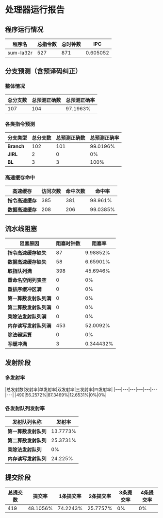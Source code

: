 # 处理器运行报告
## 程序运行情况
|程序名|总指令数|总时钟数|IPC|
|---|---|---|---|
|sum-la32r|527|871|0.605052|

## 分支预测（含预译码纠正）
### 整体情况
|总分支数|总预测正确数|总预测正确率|
|---|---|---|
|107|104|97.1963%|

### 各类指令预测
|分支类型|总分支数|总预测正确数|总预测正确率|
|---|---|---|---|
|**Branch**| 102 | 101 | 99.0196%|
|**JIRL**| 2 | 0 | 0%|
|**BL**| 3 | 3 | 100%|

### 高速缓存命中
|高速缓存|访问次数|命中次数|命中率|
|---|---|---|---|
|**指令高速缓存**| 385 | 381 | 98.961%|
|**数据高速缓存**| 208 | 206 | 99.0385%|
## 流水线阻塞
|阻塞原因|阻塞时钟数|阻塞率|
|---|---|---|
|**指令高速缓存缺失**| 87 | 9.98852%|
|**数据高速缓存缺失**| 58 | 6.65901%|
|**取指队列满**| 398 | 45.6946%|
|**重命名空闲列表空**|0 | 0%|
|**重排序缓冲区满**|0 | 0%|
|**第一算数发射队列满**|0 | 0%|
|**第二算数发射队列满**|0 | 0%|
|**乘除法发射队列满**|0 | 0%|
|**内存读写发射队列满**|453 | 52.0092%|
|**除法器运算**|0 | 0%|
|**写缓冲满**|3 | 0.344432%|

## 发射阶段
### 多发射率
|总发射数|发射率|单发射率|双发射率|三发射率|四发射率|
|---|---|---|---|---|---|---|
|490|56.2572%|87.3469%|12.6531%|0%|0%|

### 各发射队列发射率
|发射队列名称|发射率|
|---|---|
|**第一算数发射队列**|13.7773%|
|**第二算数发射队列**|25.3731%|
|**乘除法发射队列**|0%|
|**内存读写发射队列**|24.225%|

## 提交阶段
|总提交数|提交率|1条提交率|2条提交率|3条提交率|4条提交率|
|---|---|---|---|---|---|
|419|48.1056%|74.2243%|25.7757%|0%|0%|
